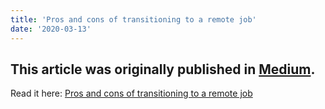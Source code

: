 ```yaml
---
title: 'Pros and cons of transitioning to a remote job'
date: '2020-03-13'
---
```


This article was originally published in [Medium](https://medium.com/).  
--    
Read it here: [Pros and cons of transitioning to a remote job](https://medium.com/@sonymathew/part-one-pros-and-cons-of-transitioning-to-a-remote-job-bc8fec46bb1c)
